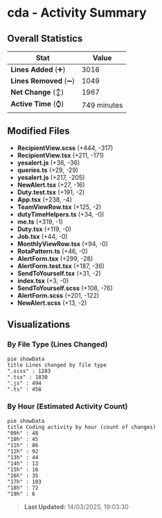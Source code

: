 # cda - Activity Summary 

## Overall Statistics

| Stat                   | Value                                                             |
| ---------------------- | ----------------------------------------------------------------- |
| **Lines Added** (➕)   | 3016                                          |
| **Lines Removed** (➖) | 1049                                        |
| **Net Change** (↕)    | 1967                |
| **Active Time** (⌚)   | 749 minutes |


## Modified Files
- **RecipientView.scss** (+444, -317)
- **RecipientView.tsx** (+211, -171)
- **yesalert.js** (+36, -36)
- **queries.ts** (+29, -29)
- **yesalert.js** (+217, -205)
- **NewAlert.tsx** (+27, -16)
- **Duty.test.tsx** (+191, -2)
- **App.tsx** (+238, -4)
- **TeamViewRow.tsx** (+125, -2)
- **dutyTimeHelpers.ts** (+34, -0)
- **me.ts** (+319, -1)
- **Duty.tsx** (+119, -0)
- **Job.tsx** (+44, -0)
- **MonthlyViewRow.tsx** (+94, -0)
- **RotaPattern.ts** (+46, -0)
- **AlertForm.tsx** (+299, -28)
- **AlertForm.test.tsx** (+187, -36)
- **SendToYourself.tsx** (+31, -2)
- **index.tsx** (+3, -0)
- **SendToYourself.scss** (+108, -76)
- **AlertForm.scss** (+201, -122)
- **NewAlert.scss** (+13, -2)

## Visualizations

### By File Type (Lines Changed)

```mermaid
pie showData
title Lines changed by file type
".scss" : 1283
".tsx" : 1830
".js" : 494
".ts" : 458
```

### By Hour (Estimated Activity Count)

```mermaid
pie showData
title Coding activity by hour (count of changes)
"09h" : 48
"10h" : 45
"11h" : 86
"12h" : 92
"13h" : 44
"14h" : 13
"15h" : 16
"16h" : 35
"17h" : 103
"18h" : 72
"19h" : 6
```


> **Last Updated:** 14/03/2025, 19:03:30